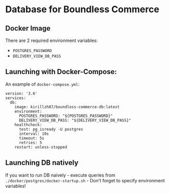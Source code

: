 # Database for Boundless Commerce

## Docker Image

There are 2 required environment variables:

- `POSTGRES_PASSWORD`
- `DELIVERY_VIEW_DB_PASS`

## Launching with Docker-Compose:

An example of `docker-compose.yml`:

```
version: '3.6'
services:
  db:
    image: kirillzh87/boundless-commerce-db:latest
    environment:
      POSTGRES_PASSWORD: "${POSTGRES_PASSWORD}"
      DELIVERY_VIEW_DB_PASS: "${DELIVERY_VIEW_DB_PASS}"
    healthcheck:
      test: pg_isready -U postgres
      interval: 10s
      timeout: 5s
      retries: 5
    restart: unless-stopped
```

## Launching DB natively

If you want to run DB naively - execute queries from `./docker/postgres/docker-startup.sh` - Don't forget to specify 
environment variables!

